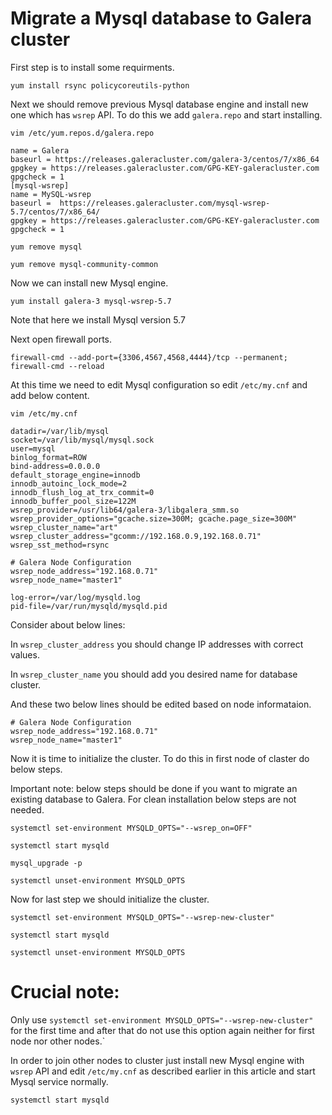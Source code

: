 # Migrate a Mysql database to Galera cluster
First step is to install some requirments.

`yum install rsync policycoreutils-python`

Next we should remove previous Mysql database engine and install new one which has `wsrep` API. To do this we add `galera.repo` and start installing.

`vim /etc/yum.repos.d/galera.repo`

```[galera]
name = Galera
baseurl = https://releases.galeracluster.com/galera-3/centos/7/x86_64
gpgkey = https://releases.galeracluster.com/GPG-KEY-galeracluster.com
gpgcheck = 1
[mysql-wsrep]
name = MySQL-wsrep
baseurl =  https://releases.galeracluster.com/mysql-wsrep-5.7/centos/7/x86_64/
gpgkey = https://releases.galeracluster.com/GPG-KEY-galeracluster.com
gpgcheck = 1
```

`yum remove mysql`

`yum remove mysql-community-common`

Now we can install new Mysql engine.

`yum install galera-3 mysql-wsrep-5.7`

Note that here we install Mysql version 5.7

Next open firewall ports.

`firewall-cmd --add-port={3306,4567,4568,4444}/tcp --permanent; firewall-cmd --reload`

At this time we need to edit Mysql configuration so edit `/etc/my.cnf` and add below content.

`vim /etc/my.cnf`

```[mysqld]
datadir=/var/lib/mysql
socket=/var/lib/mysql/mysql.sock
user=mysql
binlog_format=ROW
bind-address=0.0.0.0
default_storage_engine=innodb
innodb_autoinc_lock_mode=2
innodb_flush_log_at_trx_commit=0
innodb_buffer_pool_size=122M
wsrep_provider=/usr/lib64/galera-3/libgalera_smm.so
wsrep_provider_options="gcache.size=300M; gcache.page_size=300M"
wsrep_cluster_name="art"
wsrep_cluster_address="gcomm://192.168.0.9,192.168.0.71"
wsrep_sst_method=rsync

# Galera Node Configuration
wsrep_node_address="192.168.0.71"
wsrep_node_name="master1"

log-error=/var/log/mysqld.log
pid-file=/var/run/mysqld/mysqld.pid
```

Consider about below lines:

In `wsrep_cluster_address` you should change IP addresses with correct values.

In `wsrep_cluster_name` you should add you desired name for database cluster.

And these two below lines should be edited based on node informataion.

```
# Galera Node Configuration
wsrep_node_address="192.168.0.71"
wsrep_node_name="master1"
```

Now it is time to initialize the cluster. To do this in first node of claster do below steps.

Important note: below steps should be done if you want to migrate an existing database to Galera. For clean installation below steps are not needed.

`systemctl set-environment MYSQLD_OPTS="--wsrep_on=OFF"`

`systemctl start mysqld`

`mysql_upgrade -p`

`systemctl unset-environment MYSQLD_OPTS`

Now for last step we should initialize the cluster.

`systemctl set-environment MYSQLD_OPTS="--wsrep-new-cluster"`

`systemctl start mysqld`

`systemctl unset-environment MYSQLD_OPTS`

# Crucial note: 

Only use `systemctl set-environment MYSQLD_OPTS="--wsrep-new-cluster"` for the first time and after that do not use this option again neither for first node nor other nodes.`

In order to join other nodes to cluster just install new Mysql engine with `wsrep` API and edit `/etc/my.cnf` as described earlier in this article and start Mysql service normally.

`systemctl start mysqld`
